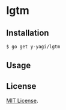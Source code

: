 # lgtm

## Installation

```sh
$ go get y-yagi/lgtm
```

## Usage

## License

[MIT License](http://opensource.org/licenses/MIT).
